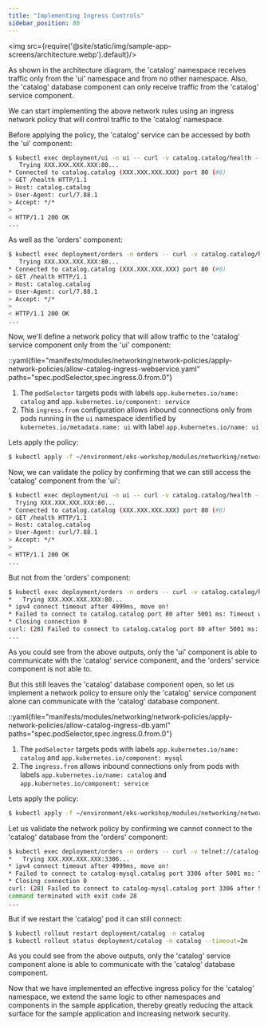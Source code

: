 ```yaml
---
title: "Implementing Ingress Controls"
sidebar_position: 80
---
```


<img src={require('@site/static/img/sample-app-screens/architecture.webp').default}/>

As shown in the architecture diagram, the 'catalog' namespace receives traffic only from the 'ui' namespace and from no other namespace. Also, the 'catalog' database component can only receive traffic from the 'catalog' service component.

We can start implementing the above network rules using an ingress network policy that will control traffic to the 'catalog' namespace.

Before applying the policy, the 'catalog' service can be accessed by both the 'ui' component:

```bash
$ kubectl exec deployment/ui -n ui -- curl -v catalog.catalog/health --connect-timeout 5
   Trying XXX.XXX.XXX.XXX:80...
* Connected to catalog.catalog (XXX.XXX.XXX.XXX) port 80 (#0)
> GET /health HTTP/1.1
> Host: catalog.catalog
> User-Agent: curl/7.88.1
> Accept: */*
>
< HTTP/1.1 200 OK
...
```

As well as the 'orders' component:

```bash
$ kubectl exec deployment/orders -n orders -- curl -v catalog.catalog/health --connect-timeout 5
   Trying XXX.XXX.XXX.XXX:80...
* Connected to catalog.catalog (XXX.XXX.XXX.XXX) port 80 (#0)
> GET /health HTTP/1.1
> Host: catalog.catalog
> User-Agent: curl/7.88.1
> Accept: */*
>
< HTTP/1.1 200 OK
...
```

Now, we'll define a network policy that will allow traffic to the 'catalog' service component only from the 'ui' component:

::yaml{file="manifests/modules/networking/network-policies/apply-network-policies/allow-catalog-ingress-webservice.yaml" paths="spec.podSelector,spec.ingress.0.from.0"}

1. The `podSelector` targets pods with labels `app.kubernetes.io/name: catalog` and `app.kubernetes.io/component: service`
2. This `ingress.from` configuration allows inbound connections only from pods running in the `ui` namespace identified by `kubernetes.io/metadata.name: ui` with label `app.kubernetes.io/name: ui` 

Lets apply the policy:

```bash wait=30
$ kubectl apply -f ~/environment/eks-workshop/modules/networking/network-policies/apply-network-policies/allow-catalog-ingress-webservice.yaml
```

Now, we can validate the policy by confirming that we can still access the 'catalog' component from the 'ui':

```bash
$ kubectl exec deployment/ui -n ui -- curl -v catalog.catalog/health --connect-timeout 5
  Trying XXX.XXX.XXX.XXX:80...
* Connected to catalog.catalog (XXX.XXX.XXX.XXX) port 80 (#0)
> GET /health HTTP/1.1
> Host: catalog.catalog
> User-Agent: curl/7.88.1
> Accept: */*
>
< HTTP/1.1 200 OK
...
```

But not from the 'orders' component:

```bash expectError=true
$ kubectl exec deployment/orders -n orders -- curl -v catalog.catalog/health --connect-timeout 5
*   Trying XXX.XXX.XXX.XXX:80...
* ipv4 connect timeout after 4999ms, move on!
* Failed to connect to catalog.catalog port 80 after 5001 ms: Timeout was reached
* Closing connection 0
curl: (28) Failed to connect to catalog.catalog port 80 after 5001 ms: Timeout was reached
...
```

As you could see from the above outputs, only the 'ui' component is able to communicate with the 'catalog' service component, and the 'orders' service component is not able to.

But this still leaves the 'catalog' database component open, so let us implement a network policy to ensure only the 'catalog' service component alone can communicate with the 'catalog' database component.

::yaml{file="manifests/modules/networking/network-policies/apply-network-policies/allow-catalog-ingress-db.yaml" paths="spec.podSelector,spec.ingress.0.from.0"}

1. The `podSelector` targets pods with labels `app.kubernetes.io/name: catalog` and `app.kubernetes.io/component: mysql`
2. The `ingress.from` allows inbound connections only from pods with labels `app.kubernetes.io/name: catalog` and `app.kubernetes.io/component: service`

Lets apply the policy:

```bash wait=30
$ kubectl apply -f ~/environment/eks-workshop/modules/networking/network-policies/apply-network-policies/allow-catalog-ingress-db.yaml
```

Let us validate the network policy by confirming we cannot connect to the 'catalog' database from the 'orders' component:

```bash expectError=true
$ kubectl exec deployment/orders -n orders -- curl -v telnet://catalog-mysql.catalog:3306 --connect-timeout 5
*   Trying XXX.XXX.XXX.XXX:3306...
* ipv4 connect timeout after 4999ms, move on!
* Failed to connect to catalog-mysql.catalog port 3306 after 5001 ms: Timeout was reached
* Closing connection 0
curl: (28) Failed to connect to catalog-mysql.catalog port 3306 after 5001 ms: Timeout was reached
command terminated with exit code 28
...
```

But if we restart the 'catalog' pod it can still connect:

```bash
$ kubectl rollout restart deployment/catalog -n catalog
$ kubectl rollout status deployment/catalog -n catalog --timeout=2m
```

As you could see from the above outputs, only the 'catalog' service component alone is able to communicate with the 'catalog' database component.

Now that we have implemented an effective ingress policy for the 'catalog' namespace, we extend the same logic to other namespaces and components in the sample application, thereby greatly reducing the attack surface for the sample application and increasing network security.
